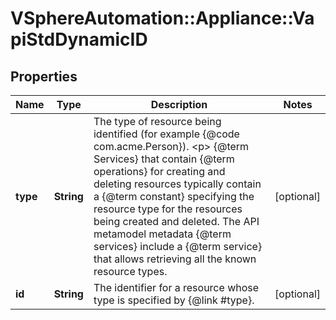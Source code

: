 # VSphereAutomation::Appliance::VapiStdDynamicID

## Properties
Name | Type | Description | Notes
------------ | ------------- | ------------- | -------------
**type** | **String** | The type of resource being identified (for example {@code com.acme.Person}). &lt;p&gt; {@term Services} that contain {@term operations} for creating and deleting resources typically contain a {@term constant} specifying the resource type for the resources being created and deleted. The API metamodel metadata {@term services} include a {@term service} that allows retrieving all the known resource types. | [optional] 
**id** | **String** | The identifier for a resource whose type is specified by {@link #type}. | [optional] 


